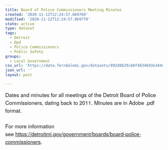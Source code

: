 ```yaml
---
title: Board of Police Commissioners Meeting Minutes
created: '2020-11-12T12:24:57.869769'
modified: '2020-11-12T12:24:57.869778'
state: active
type: dataset
tags:
  - Detroit
  - Dpd
  - Police Commissioners
  - Public Safety
groups:
  - Local Government
csv_url: 'https://data.ferndalemi.gov/datasets/892d8629cb8f4834b93e344da8173851_0.csv'
json_url: ''
layout: post

---
```

<div style='font-family: &quot;Avenir Next W01&quot;, &quot;Avenir Next W00&quot;, &quot;Avenir Next&quot;, Avenir, &quot;Helvetica Neue&quot;, sans-serif; font-size: 17px;'><div style='margin-bottom: 3.1rem;'><div><div style='overflow: auto; overflow-wrap: break-word; max-width: 100%; display: inherit;'>Dates and minutes for all meetings of the Detroit Board of Police Commissioners, dating back to 2011. Minutes are in Adobe .pdf format.<br /><br />For more information see <a href='https://detroitmi.gov/government/boards/board-police-commissioners' target='_blank'>https://detroitmi.gov/government/boards/board-police-commissioners</a>.</div></div></div></div><div style='font-family: &quot;Avenir Next W01&quot;, &quot;Avenir Next W00&quot;, &quot;Avenir Next&quot;, Avenir, &quot;Helvetica Neue&quot;, sans-serif; font-size: 17px;'><div style='margin-bottom: 3.1rem;'></div></div>
